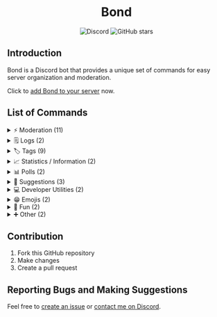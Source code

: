 <div align="center">
	<h1>Bond</h1>
	<img alt="Discord" src="https://img.shields.io/discord/789829818547175446?label=Discord&style=for-the-badge&logo=discord&color=5865F2&logoColor=white">
	<img alt="GitHub stars" src="https://img.shields.io/github/stars/Dorukyum/Bond?label=GitHub+Stars&style=for-the-badge&logo=github&color=45CDD11">
</div>

## Introduction
Bond is a Discord bot that provides a unique set of commands for easy server organization and moderation.

Click to [add Bond to your server](https://discord.com/oauth2/authorize?client_id=882631512829329448&permissions=8&scope=applications.commands+bot) now.

## List of Commands
<details>
<summary>⚡ Moderation (11)</summary>

- `/massban`: Ban multiple members at once
- `/warn`: Warn a member
- `Warn Member`: Warn the right-clicked member
- `/warning list`: View warnings given to a specific member
- `View Warnings`: View warnings given to the right-clicked member
- `/warning delete`: Delete a warning
- `/slowmode`: Set channel slowmode delay
- `/lock`: Lock a channel instantly
- `/unlock`: Unlock a locked channel
- `/purge all`: Delete a specific amount of messages
- `/purge member`: Delete messages only from a specific member
- `/purge bots`: Delete messages only from bots
- `/purge containing`: Delete messages only containing a specific substring

</details>
<details>
<summary>🗒️ Logs (2)</summary>

- `/logs set`: Set the logs channel for a logging category
- `/logs disable`: Disable logs for a logging category
- Moderation logs (ban, unban, kick, timeout, warn)
- Server logs (channel updates, role updates)

</details>
<details>
<summary>🏷️ Tags (9)</summary>

- `/tag create`: Create a tag
- `/tag view`: View the content of a tag
- `/tag raw`: View the raw content of a tag (escapes markdown)
- `/tag edit`: Edit a tag
- `/tag list`: View a list of tags
- `/tag search`: Search tags
- `/tag claim`: Claim a tag whose owner left the server
- `/tag info`: View information about a tag
- `/tag delete`: Delete a tag

</details>
<details>
<summary>📈 Statistics / Information (2)</summary>

- `/serverinfo`: View statistics / information about the server
- `/userinfo`: View information about a user

</details>
<details>
<summary>📊 Polls (2)</summary>

- `/poll`: Start a poll
- `/poll_yesno`: Start a poll with two options: yes or no

</details>
<details>
<summary>📢 Suggestions (3)</summary>

- `/suggestions set`: Set the channel for member suggestions
- `/suggestions disable`: Disable member suggestions
- `/suggest`: Make a suggestion

</details>
<details>
<summary>💻 Developer Utilities (2)</summary>

- `/repository`: Set the default GitHub repository to use for pr and issue linking
- `Link GitHub issues`: Extract GitHub issue and pull request links from a message in form #123
- `Fetch Code Snippet`: Fetch and display a code snippet from a GitHub permalink
- `/rtfm`: Search through an online documentation with a specific query

</details>
<details>
<summary>😁 Emojis (2)</summary>

- `/emoji add`: Add a custom emoji to the server
- `/emoji delete`: Delete a custom server emoji

</details>
<details>
<summary>🚀 Fun (2)</summary>

- `/8ball ask`: Ask something to the magic 8 ball
- `/8ball yes_or_no`: Respond with either yes or no
- `/how_many`: Learn how many members have the specified substring in their name

</details>
<details>
<summary>➕ Other (2)</summary>

- `/timestamp`: View the current timestamp
- `/ping`: View the bot's websocket latency

</details>

## Contribution
1. Fork this GitHub repository
2. Make changes
3. Create a pull request

## Reporting Bugs and Making Suggestions
Feel free to [create an issue](https://github.com/Dorukyum/Bond/issues/new) or [contact me on Discord](https://discord.gg/8JsMVhBP4W).
